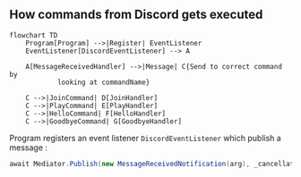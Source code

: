 ## How commands from Discord gets executed
```mermaid
flowchart TD
    Program[Program] -->|Register| EventListener
    EventListener[DiscordEventListener] --> A

    A[MessageReceivedHandler] -->|Message| C{Send to correct command by 
            looking at commandName}

    C -->|JoinCommand| D[JoinHandler]
    C -->|PlayCommand| E[PlayHandler]
    C -->|HelloCommand| F[HelloHandler]
    C -->|GoodbyeCommand| G[GoodbyeHandler]
```

Program registers an event listener ```DiscordEventListener``` which publish a message :

```c#
await Mediator.Publish(new MessageReceivedNotification(arg), _cancellationToken);
```
